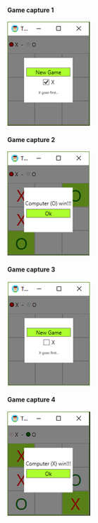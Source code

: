#### Game capture 1
![capture1](/Assets/GameCapture1.PNG)
#### Game capture 2
![capture2](/Assets/GameCapture2.PNG)
#### Game capture 3
![capture3](/Assets/GameCapture3.PNG)
#### Game capture 4
![capture4](/Assets/GameCapture4.PNG)